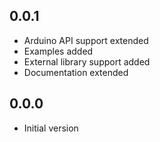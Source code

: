 
## 0.0.1

- Arduino API support extended
- Examples added
- External library support added
- Documentation extended

## 0.0.0

- Initial version
